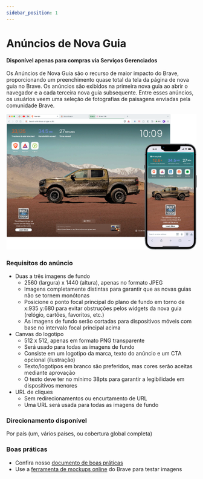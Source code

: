```yaml
---
sidebar_position: 1
---
```


# Anúncios de Nova Guia

**Disponível apenas para compras via Serviços Gerenciados** <br /><br />
Os Anúncios de Nova Guia são o recurso de maior impacto do Brave, proporcionando um preenchimento quase total da tela da página de nova guia no Brave. Os anúncios são exibidos na primeira nova guia ao abrir o navegador e a cada terceira nova guia subsequente. Entre esses anúncios, os usuários veem uma seleção de fotografias de paisagens enviadas pela comunidade Brave.

![NTT.png](/img/NTT.png)

### Requisitos do anúncio

- Duas a três imagens de fundo
  - 2560 (largura) x 1440 (altura), apenas no formato JPEG
  - Imagens completamente distintas para garantir que as novas guias não se tornem monótonas
  - Posicione o ponto focal principal do plano de fundo em torno de x:935 y:680 para evitar obstruções pelos widgets da nova guia (relógio, cartões, favoritos, etc.)
  - As imagens de fundo serão cortadas para dispositivos móveis com base no intervalo focal principal acima
- Canvas do logotipo
  - 512 x 512, apenas em formato PNG transparente
  - Será usado para todas as imagens de fundo
  - Consiste em um logotipo da marca, texto do anúncio e um CTA opcional (ilustração)
  - Texto/logotipos em branco são preferidos, mas cores serão aceitas mediante aprovação
  - O texto deve ter no mínimo 38pts para garantir a legibilidade em dispositivos menores
- URL de cliques
  - Sem redirecionamentos ou encurtamento de URL
  - Uma URL será usada para todas as imagens de fundo

### Direcionamento disponível

Por país (um, vários países, ou cobertura global completa)

### Boas práticas

- Confira nosso [documento de boas práticas](https://drive.google.com/file/d/1-3YtHvFeqLbWc243dlffy4TIFUkx4w7i/view?usp=drive_link)
- Use a [ferramenta de mockups online](https://mockup.ads.brave.com) do Brave para testar imagens
